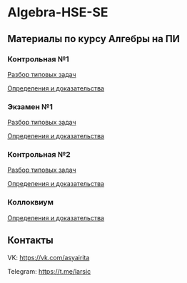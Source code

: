 # Algebra-HSE-SE

## Материалы по курсу Алгебры на ПИ

### Контрольная №1
[Разбор типовых задач](https://github.com/adarunova/Algebra-HSE-SE/blob/main/Test-1/%D0%90%D0%BB%D0%B3%D0%B5%D0%B1%D1%80%D0%B0.%20%D0%97%D0%B0%D0%B4%D0%B0%D1%87%D0%B8%201.pdf)

[Определения и доказательства](https://github.com/adarunova/Algebra-HSE-SE/blob/main/Test-1/%D0%90%D0%BB%D0%B3%D0%B5%D0%B1%D1%80%D0%B0.%20%D0%9E%D0%BF%D1%80%D0%B5%D0%B4%D0%B5%D0%BB%D0%B5%D0%BD%D0%B8%D1%8F%20%D0%B8%20%D0%B4%D0%BE%D0%BA%D0%B0%D0%B7%D0%B0%D1%82%D0%B5%D0%BB%D1%8C%D1%81%D1%82%D0%B2%D0%B0%201.pdf)

### Экзамен №1

[Разбор типовых задач](https://github.com/adarunova/Algebra-HSE-SE/blob/main/Exam-1/%D0%90%D0%BB%D0%B3%D0%B5%D0%B1%D1%80%D0%B0.%20%D0%97%D0%B0%D0%B4%D0%B0%D1%87%D0%B8%202.pdf)

[Определения и доказательства](https://github.com/adarunova/Algebra-HSE-SE/blob/main/Exam-1/%D0%90%D0%BB%D0%B3%D0%B5%D0%B1%D1%80%D0%B0.%20%D0%9E%D0%BF%D1%80%D0%B5%D0%B4%D0%B5%D0%BB%D0%B5%D0%BD%D0%B8%D1%8F%20%D0%B8%20%D0%B4%D0%BE%D0%BA%D0%B0%D0%B7%D0%B0%D1%82%D0%B5%D0%BB%D1%8C%D1%81%D1%82%D0%B2%D0%B0%202.pdf)

### Контрольная №2
[Разбор типовых задач](https://github.com/adarunova/Algebra-HSE-SE/blob/main/Test-2/%D0%90%D0%BB%D0%B3%D0%B5%D0%B1%D1%80%D0%B0.%20%D0%97%D0%B0%D0%B4%D0%B0%D1%87%D0%B8%203.pdf)

[Определения и доказательства](https://github.com/adarunova/Algebra-HSE-SE/blob/main/Test-2/%D0%90%D0%BB%D0%B3%D0%B5%D0%B1%D1%80%D0%B0.%20%D0%9E%D0%BF%D1%80%D0%B5%D0%B4%D0%B5%D0%BB%D0%B5%D0%BD%D0%B8%D1%8F%20%D0%B8%20%D0%B4%D0%BE%D0%BA%D0%B0%D0%B7%D0%B0%D1%82%D0%B5%D0%BB%D1%8C%D1%81%D1%82%D0%B2%D0%B0%203.pdf)


### Коллоквиум

[Определения и доказательства](https://github.com/adarunova/Algebra-HSE-SE/blob/main/Colloquium/%D0%90%D0%BB%D0%B3%D0%B5%D0%B1%D1%80%D0%B0.%20%D0%9A%D0%BE%D0%BB%D0%BB%D0%BE%D0%BA%D0%B2%D0%B8%D1%83%D0%BC.pdf)

## Контакты

VK: https://vk.com/asyairita

Telegram: https://t.me/larsic

